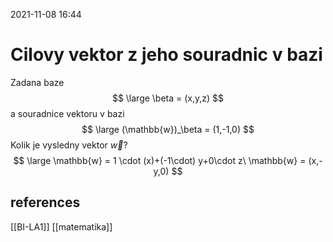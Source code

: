 2021-11-08 16:44

# Cilovy vektor z jeho souradnic v bazi
Zadana baze
$$
\large
\beta = (x,y,z)
$$
a souradnice vektoru v bazi
$$
\large
(\mathbb{w})_\beta = (1,-1,0)
$$
Kolik je vysledny vektor $\vec{w}$?
$$
\large
\mathbb{w} = 1 \cdot (x)+(-1\cdot) y+0\cdot z\
\mathbb{w} = (x,-y,0)
$$

## references
[[BI-LA1]]
[[matematika]]

